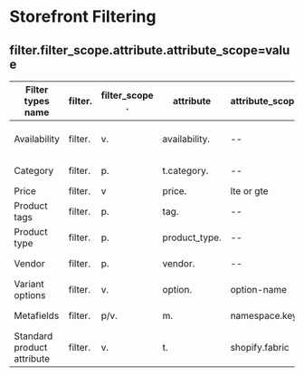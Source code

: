 # Storefront Filtering
## filter.filter_scope.attribute.attribute_scope=value

|Filter types name         |filter.|filter_scope .|attribute     |attribute_scope       |=value                  |
|--                        |--     |--            |--            |--                    |--                      |
|Availability              |filter.|v.            |availability. |--                    |=0<br>=1<br>=0,1          |
|Category                  |filter.|p.            |t.category.   |--                    |=id<br>=id1__id2          |
|Price                     |filter.|v             |price.        |lte or gte            |=5         |
|Product tags              |filter.|p.            |tag.          |--                    |=new<br>=new,trending          |
|Product type              |filter.|p.            |product_type. |--                    |=shoes<br>=shoes,belts          |
|Vendor                    |filter.|p.            |vendor.       |--                    |=vendor1<br>=vendor1,vendor2|
|Variant options           |filter.|v.            |option.       |option-name           |=red<br>=red,blue                                                                     |
|Metafields                |filter.|p/v.          |m.            |namespace.key         |=canada<br>=canada,usa                                                                |
|Standard product attribute|filter.|v.            |t.            |shopify.fabric        |=gid://shopify/Metaobject/1<br>=gid://shopify/Metaobject/1, gid://shopify/Metaobject/3|

